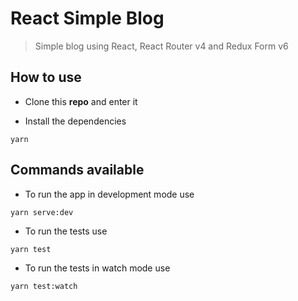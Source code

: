 # React Simple Blog

> Simple blog using React, React Router v4 and Redux Form v6

## How to use

- Clone this **repo** and enter it

- Install the dependencies

```
yarn
```

## Commands available

- To run the app in development mode use

```
yarn serve:dev
```

- To run the tests use

```
yarn test
```

- To run the tests in watch mode use

```
yarn test:watch
```
